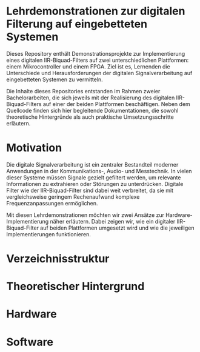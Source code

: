 # Lehrdemonstrationen zur digitalen Filterung auf eingebetteten Systemen
Dieses Repository enthält Demonstrationsprojekte zur Implementierung eines digitalen IIR-Biquad-Filters auf zwei unterschiedlichen Plattformen: einem Mikrocontroller und einem FPGA. Ziel ist es, Lernenden die Unterschiede und Herausforderungen der digitalen Signalverarbeitung auf eingebetteten Systemen zu vermitteln. <br>

Die Inhalte dieses Repositories entstanden im Rahmen zweier Bachelorarbeiten, die sich jeweils mit der Realisierung des digitalen IIR-Biquad-Filters auf einer der beiden Plattformen beschäftigen. Neben dem Quellcode finden sich hier begleitende Dokumentationen, die sowohl theoretische Hintergründe als auch praktische Umsetzungsschritte erläutern. <br>

# Motivation
Die digitale Signalverarbeitung ist ein zentraler Bestandteil moderner Anwendungen in der Kommunikations-, Audio- und Messtechnik. In vielen dieser Systeme müssen Signale gezielt gefiltert werden, um relevante Informationen zu extrahieren oder Störungen zu unterdrücken. Digitale Filter wie der IIR-Biquad-Filter sind dabei weit verbreitet, da sie mit vergleichsweise geringem Rechenaufwand komplexe Frequenzanpassungen ermöglichen. <br>

Mit diesen Lehrdemonstrationen möchten wir zwei Ansätze zur Hardware-Implementierung näher erläutern. Dabei zeigen wir, wie ein digitaler IIR-Biquad-Filter auf beiden Plattformen umgesetzt wird und wie die jeweiligen Implementierungen funktionieren. <br>

# Verzeichnisstruktur

# Theoretischer Hintergrund

# Hardware

# Software

